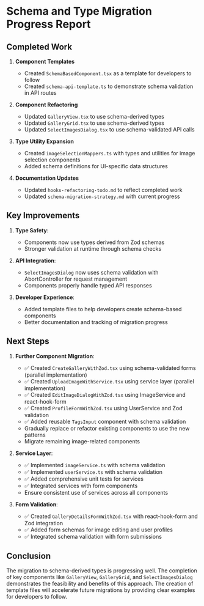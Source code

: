 # Schema and Type Migration Progress Report

## Completed Work

1. **Component Templates**
   - Created `SchemaBasedComponent.tsx` as a template for developers to follow
   - Created `schema-api-template.ts` to demonstrate schema validation in API routes

2. **Component Refactoring**
   - Updated `GalleryView.tsx` to use schema-derived types
   - Updated `GalleryGrid.tsx` to use schema-derived types
   - Updated `SelectImagesDialog.tsx` to use schema-validated API calls

3. **Type Utility Expansion**
   - Created `imageSelectionMappers.ts` with types and utilities for image selection components
   - Added schema definitions for UI-specific data structures

4. **Documentation Updates**
   - Updated `hooks-refactoring-todo.md` to reflect completed work
   - Updated `schema-migration-strategy.md` with current progress

## Key Improvements

1. **Type Safety**:
   - Components now use types derived from Zod schemas
   - Stronger validation at runtime through schema checks

2. **API Integration**:
   - `SelectImagesDialog` now uses schema validation with AbortController for request management
   - Components properly handle typed API responses

3. **Developer Experience**:
   - Added template files to help developers create schema-based components
   - Better documentation and tracking of migration progress

## Next Steps

1. **Further Component Migration**:
   - ✅ Created `CreateGalleryWithZod.tsx` using schema-validated forms (parallel implementation)
   - ✅ Created `UploadImageWithService.tsx` using service layer (parallel implementation)
   - ✅ Created `EditImageDialogWithZod.tsx` using ImageService and react-hook-form
   - ✅ Created `ProfileFormWithZod.tsx` using UserService and Zod validation
   - ✅ Added reusable `TagsInput` component with schema validation
   - Gradually replace or refactor existing components to use the new patterns
   - Migrate remaining image-related components

2. **Service Layer**:
   - ✅ Implemented `imageService.ts` with schema validation
   - ✅ Implemented `userService.ts` with schema validation
   - ✅ Added comprehensive unit tests for services
   - ✅ Integrated services with form components
   - Ensure consistent use of services across all components

3. **Form Validation**:
   - ✅ Created `GalleryDetailsFormWithZod.tsx` with react-hook-form and Zod integration
   - ✅ Added form schemas for image editing and user profiles
   - ✅ Integrated schema validation with form submissions

## Conclusion

The migration to schema-derived types is progressing well. The completion of key components like `GalleryView`, `GalleryGrid`, and `SelectImagesDialog` demonstrates the feasibility and benefits of this approach. The creation of template files will accelerate future migrations by providing clear examples for developers to follow.
